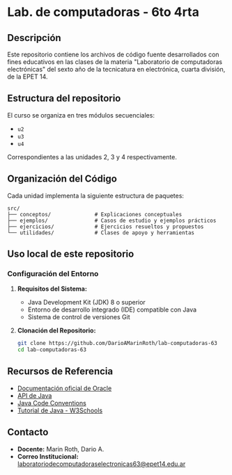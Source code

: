 # Lab. de computadoras - 6to 4rta

## Descripción

Este repositorio contiene los archivos de código fuente desarrollados con fines educativos en las clases de la materia "Laboratorio de computadoras electrónicas" del sexto año de la tecnicatura en electrónica, cuarta división, de la EPET 14.

## Estructura del repositorio

El curso se organiza en tres módulos secuenciales:

- `u2`
- `u3`
- `u4`

Correspondientes a las unidades 2, 3 y 4 respectivamente.

## Organización del Código

Cada unidad implementa la siguiente estructura de paquetes:

```
src/
├── conceptos/              # Explicaciones conceptuales
├── ejemplos/               # Casos de estudio y ejemplos prácticos
├── ejercicios/             # Ejercicios resueltos y propuestos
└── utilidades/             # Clases de apoyo y herramientas
```

## Uso local de este repositorio

### Configuración del Entorno

1. **Requisitos del Sistema:**
   - Java Development Kit (JDK) 8 o superior
   - Entorno de desarrollo integrado (IDE) compatible con Java
   - Sistema de control de versiones Git

2. **Clonación del Repositorio:**

   ```bash
   git clone https://github.com/DarioAMarinRoth/lab-computadoras-63
   cd lab-computadoras-63
   ```

## Recursos de Referencia

- [Documentación oficial de Oracle](https://docs.oracle.com/javase/)
- [API de Java](https://docs.oracle.com/en/java/javase/24/docs/api/index.html)
- [Java Code Conventions](https://www.oracle.com/java/technologies/javase/codeconventions-contents.html)
- [Tutorial de Java - W3Schools](https://docs.oracle.com/javase/tutorial/)

## Contacto

- **Docente:** Marin Roth, Dario A.
- **Correo Institucional:** [laboratoriodecomputadoraselectronicas63@epet14.edu.ar](mailto:laboratoriodecomputadoraselectronicas64@epet14.edu.ar)

